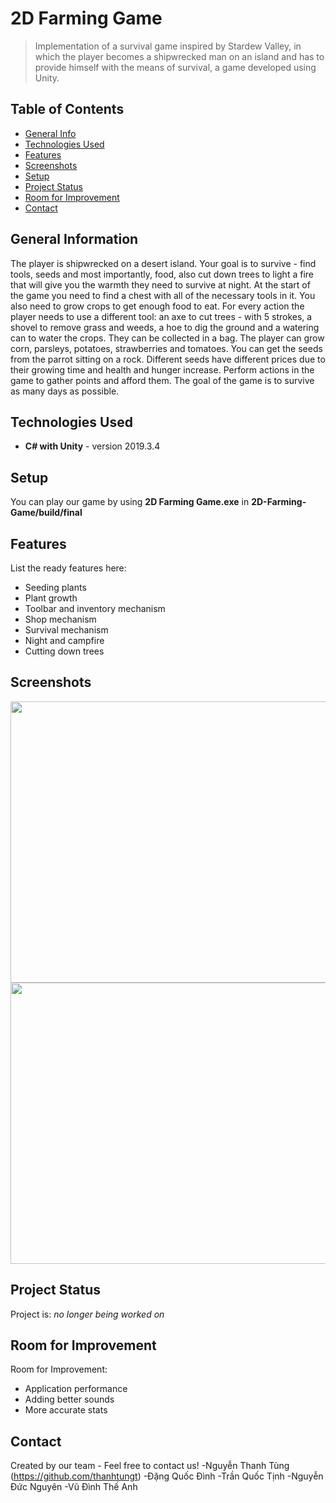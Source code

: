# 2D Farming Game
> Implementation of a survival game inspired by Stardew Valley, in which the player becomes a shipwrecked man on an island and has to provide himself with the means of survival, a game developed using Unity.
> 
## Table of Contents
* [General Info](#general-information)
* [Technologies Used](#technologies-used)
* [Features](#features)
* [Screenshots](#screenshots)
* [Setup](#setup)
* [Project Status](#project-status)
* [Room for Improvement](#room-for-improvement)
* [Contact](#contact)


## General Information
The player is shipwrecked on a desert island. Your goal is to survive - find tools, seeds and most importantly, food, also cut down trees to light a fire that will give you the warmth they need to survive at night. At the start of the game you need to find a chest with all of the necessary tools in it. You also need to grow crops to get enough food to eat. For every action the player needs to use a different tool: an axe to cut trees - with 5 strokes, a shovel to remove grass and weeds, a hoe to dig the ground and a watering can to water the crops. They can be collected in a bag. The player can grow corn, parsleys, potatoes, strawberries and tomatoes. You can get the seeds from the parrot sitting on a rock. Different seeds have different prices due to their growing time and health and hunger increase. Perform actions in the game to gather points and afford them. The goal of the game is to survive as many days as possible.


## Technologies Used
- **C# with Unity** - version 2019.3.4

## Setup
You can play our game by using **2D Farming Game.exe** in **2D-Farming-Game/build/final**

## Features
List the ready features here:
- Seeding plants
- Plant growth
- Toolbar and inventory mechanism
- Shop mechanism
- Survival mechanism
- Night and campfire
- Cutting down trees

## Screenshots
<img src="https://user-images.githubusercontent.com/47063149/106066364-feee7e80-60fc-11eb-9880-38ea23252825.gif" data-canonical-src="https://user-images.githubusercontent.com/47063149/106066364-feee7e80-60fc-11eb-9880-38ea23252825.gif" width="600" height="450" />
<img src="https://user-images.githubusercontent.com/47063149/106066970-02ced080-60fe-11eb-9cd6-0dd34226fe73.gif" data-canonical-src="https://user-images.githubusercontent.com/47063149/106066970-02ced080-60fe-11eb-9cd6-0dd34226fe73.gif" width="600" height="450" />


## Project Status
Project is: _no longer being worked on_

## Room for Improvement
Room for Improvement:
- Application performance
- Adding better sounds
- More accurate stats

## Contact
Created by our team - Feel free to contact us!
-Nguyễn Thanh Tùng (https://github.com/thanhtungt)
-Đặng Quốc Đình
-Trần Quốc Tịnh
-Nguyễn Đức Nguyên
-Vũ Đình Thế Anh

